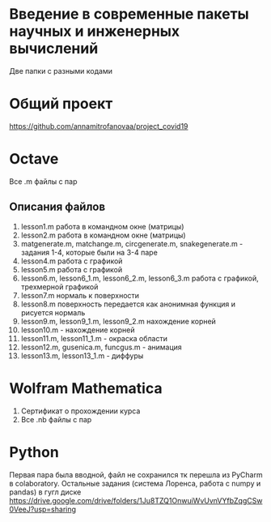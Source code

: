 # Введение в современные пакеты научных и инженерных вычислений
Две папки с разными кодами

# Общий проект
https://github.com/annamitrofanovaa/project_covid19
# Octave
Все .m файлы с пар
## Описания файлов
1. lesson1.m работа в командном окне (матрицы)
2. lesson2.m работа в командном окне (матрицы)
3. matgenerate.m, matchange.m, circgenerate.m, snakegenerate.m - задания 1-4, которые были на 3-4 паре
4. lesson4.m работа с графикой
5. lesson5.m работа с графикой
6. lesson6.m, lesson6_1.m, lesson6_2.m, lesson6_3.m  работа с графикой, трехмерной графикой
7. lesson7.m нормаль к поверхности
8. lesson8.m поверхность передается как анонимная функция и рисуется нормаль
9. lesson9.m, lesson9_1.m, lesson9_2.m нахождение корней 
10. lesson10.m - нахождение корней
11. lesson11.m, lesson11_1.m - окраска области
12. lesson12.m, gusenica.m, funcgus.m - анимация
13. lesson13.m, lesson13_1.m - диффуры

# Wolfram Mathematica
1. Сертификат о прохождении курса
2. Все .nb файлы с пар 

# Python
Первая пара была вводной, файл не сохранился тк перешла из PyCharm в colaboratory. Остальные задания (система Лоренса, работа с numpy и pandas) в гугл диске
https://drive.google.com/drive/folders/1Ju8TZQ1OnwuiWvUvnVYfbZqgCSw0VeeJ?usp=sharing
